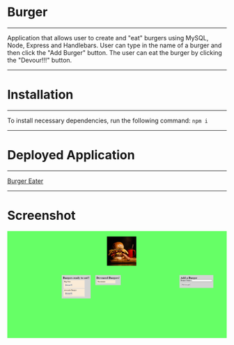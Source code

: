 # Burger
***
Application that allows user to create and "eat" burgers using MySQL, Node, Express and Handlebars. User can type in the name of a burger and then click the "Add Burger" button. The user can eat the burger by clicking the "Devour!!!" button.
***
# Installation
***
To install necessary dependencies, run the following command:
` npm i `
***
# Deployed Application
***
<a href="https://github.com/graysondeese/burger">Burger Eater</a>
***
# Screenshot
<img src="/public/assets/img/Capture.png">


